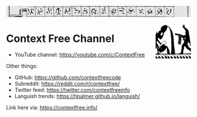 ![](gulliver.jpg)

<img style="float: right; height: 96px" align="right" height="96" src="apprentice.jpg">

# Context Free Channel

- YouTube channel: https://youtube.com/c/ContextFree

Other things:

- GitHub: https://github.com/contextfreecode
- Subreddit: https://reddit.com/r/contextfree/
- Twitter feed: https://twitter.com/contextfreeinfo
- Languish trends: https://tjpalmer.github.io/languish/

Link here via: https://contextfree.info/
